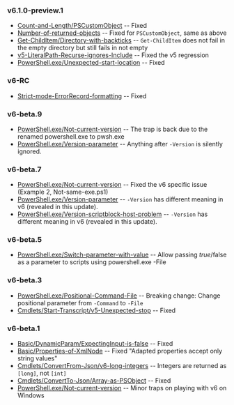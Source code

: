 
### v6.1.0-preview.1

- [Count-and-Length/PSCustomObject](Basic/Count-and-Length/PSCustomObject)
-- Fixed
- [Number-of-returned-objects](Basic/Number-of-returned-objects)
-- Fixed for `PSCustomObject`, same as above
- [Get-ChildItem/Directory-with-backticks](Cmdlets/Get-ChildItem/Directory-with-backticks)
-- `Get-ChildItem` does not fail in the empty directory but still fails in not empty
- [v5-LiteralPath-Recurse-ignores-Include](Cmdlets/Get-ChildItem/v5-LiteralPath-Recurse-ignores-Include)
-- Fixed the v5 regression
- [PowerShell.exe/Unexpected-start-location](PowerShell.exe/Unexpected-start-location)
-- Fixed

### v6-RC

- [Strict-mode-ErrorRecord-formatting](Basic/Strict-mode-ErrorRecord-formatting)
-- Fixed

### v6-beta.9

- [PowerShell.exe/Not-current-version](PowerShell.exe/Not-current-version)
-- The trap is back due to the renamed powershell.exe to pwsh.exe
- [PowerShell.exe/Version-parameter](PowerShell.exe/Version-parameter)
-- Anything after `-Version` is silently ignored.

### v6-beta.7

- [PowerShell.exe/Not-current-version](PowerShell.exe/Not-current-version)
-- Fixed the v6 specific issue (Example 2, Not-same-exe.ps1)
- [PowerShell.exe/Version-parameter](PowerShell.exe/Version-parameter)
-- `-Version` has different meaning in v6 (revealed in this update).
- [PowerShell.exe/Version-scriptblock-host-problem](PowerShell.exe/Version-scriptblock-host-problem)
-- `-Version` has different meaning in v6 (revealed in this update).

### v6-beta.5

- [PowerShell.exe/Switch-parameter-with-value](PowerShell.exe/Switch-parameter-with-value)
-- Allow passing $true/$false as a parameter to scripts using powershell.exe -File

### v6-beta.3

- [PowerShell.exe/Positional-Command-File](PowerShell.exe/Positional-Command-File)
-- Breaking change: Change positional parameter from `-Command` to `-File`
- [Cmdlets/Start-Transcript/v5-Unexpected-stop](Cmdlets/Start-Transcript/v5-Unexpected-stop)
-- Fixed

### v6-beta.1

- [Basic/DynamicParam/ExpectingInput-is-false](Basic/DynamicParam/ExpectingInput-is-false)
-- Fixed
- [Basic/Properties-of-XmlNode](Basic/Properties-of-XmlNode)
-- Fixed "Adapted properties accept only string values"
- [Cmdlets/ConvertFrom-Json/v6-long-integers](Cmdlets/ConvertFrom-Json/v6-long-integers)
-- Integers are returned as `[long]`, not `[int]`
- [Cmdlets/ConvertTo-Json/Array-as-PSObject](Cmdlets/ConvertTo-Json/Array-as-PSObject)
-- Fixed
- [PowerShell.exe/Not-current-version](PowerShell.exe/Not-current-version)
-- Minor traps on playing with v6 on Windows
